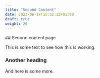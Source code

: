 ```yaml
---
title: "Second Content"
date: 2023-06-14T15:52:22+01:00
draft: true
weight: 20
---
```


## Second content page

This is some text to see how this is working.

### Another heading

And here is some more.
